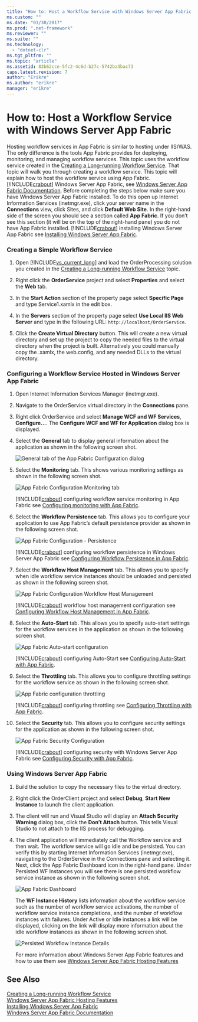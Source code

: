 ```yaml
---
title: "How to: Host a Workflow Service with Windows Server App Fabric | Microsoft Docs"
ms.custom: ""
ms.date: "03/30/2017"
ms.prod: ".net-framework"
ms.reviewer: ""
ms.suite: ""
ms.technology: 
  - "dotnet-clr"
ms.tgt_pltfrm: ""
ms.topic: "article"
ms.assetid: 83b62cce-5fc2-4c6d-b27c-5742ba3bac73
caps.latest.revision: 7
author: "Erikre"
ms.author: "erikre"
manager: "erikre"
---
```

# How to: Host a Workflow Service with Windows Server App Fabric
Hosting workflow services in App Fabric is similar to hosting under IIS/WAS. The only difference is the tools App Fabric provides for deploying, monitoring, and managing workflow services. This topic uses the workflow service created in the [Creating a Long-running Workflow Service](../../../../docs/framework/wcf/feature-details/creating-a-long-running-workflow-service.md). That topic will walk you through creating a workflow service. This topic will explain how to host the workflow service using App Fabric. [!INCLUDE[crabout](../../../../includes/crabout-md.md)] Windows Server App Fabric, see [Windows Server App Fabric Documentation](http://go.microsoft.com/fwlink/?LinkID=193037&clcid=0x409). Before completing the steps below make sure you have Windows Server App Fabric installed.  To do this open up Internet Information Services (inetmgr.exe), click your server name in the **Connections** view, click Sites, and click **Default Web Site**. In the right-hand side of the screen you should see a section called **App Fabric**. If you don’t see this section (it will be on the top of the right-hand pane) you do not have App Fabric installed. [!INCLUDE[crabout](../../../../includes/crabout-md.md)] installing Windows Server App Fabric see [Installing Windows Server App Fabric](http://go.microsoft.com/fwlink/?LinkId=193136).  
  
### Creating a Simple Workflow Service  
  
1.  Open [!INCLUDE[vs_current_long](../../../../includes/vs-current-long-md.md)] and load the OrderProcessing solution you created in the [Creating a Long-running Workflow Service](../../../../docs/framework/wcf/feature-details/creating-a-long-running-workflow-service.md) topic.  
  
2.  Right click the **OrderService** project and select **Properties** and select the **Web** tab.  
  
3.  In the **Start Action** section of the property page select **Specific Page** and type Service1.xamlx in the edit box.  
  
4.  In the **Servers** section of the property page select **Use Local IIS Web Server** and type in the following URL: `http://localhost/OrderService`.  
  
5.  Click the **Create Virtual Directory** button. This will create a new virtual directory and set up the project to copy the needed files to the virtual directory when the project is built.  Alternatively you could manually copy the .xamlx, the web.config, and any needed DLLs to the virtual directory.  
  
### Configuring a Workflow Service Hosted in Windows Server App Fabric  
  
1.  Open Internet Information Services Manager (inetmgr.exe).  
  
2.  Navigate to the OrderService virtual directory in the **Connections** pane.  
  
3.  Right click OrderService and select **Manage WCF and WF Services**, **Configure…**. The **Configure WCF and WF for Application** dialog box is displayed.  
  
4.  Select the **General** tab to display general information about the application as shown in the following screen shot.  
  
     ![General tab of the App Fabric Configuration dialog](../../../../docs/framework/wcf/feature-details/media/appfabricconfiguration-general.gif "AppFabricConfiguration-General")  
  
5.  Select the **Monitoring** tab. This shows various monitoring settings as shown in the following screen shot.  
  
     ![App Fabric Configuration Monitoring tab](../../../../docs/framework/wcf/feature-details/media/appfabricconfiguration-monitoring.gif "AppFabricConfiguration-Monitoring")  
  
     [!INCLUDE[crabout](../../../../includes/crabout-md.md)] configuring workflow service monitoring in App Fabric see [Configuring monitoring with App Fabric](http://go.microsoft.com/fwlink/?LinkId=193153).  
  
6.  Select the **Workflow Persistence** tab. This allows you to configure your application to use App Fabric’s default persistence provider as shown in the following screen shot.  
  
     ![App Fabric Configuration &#45; Persistence](../../../../docs/framework/wcf/feature-details/media/appfabricconfiguration-persistence.gif "AppFabricConfiguration-Persistence")  
  
     [!INCLUDE[crabout](../../../../includes/crabout-md.md)] configuring workflow persistence in Windows Server App Fabric see [Configuring Workflow Persistence in App Fabric](http://go.microsoft.com/fwlink/?LinkId=193148).  
  
7.  Select the **Workflow Host Management** tab. This allows you to specify when idle workflow service instances should be unloaded and persisted as shown in the following screen shot.  
  
     ![App Fabric Configuration  Workflow Host Management](../../../../docs/framework/wcf/feature-details/media/appfabricconfiguration-management.gif "AppFabricConfiguration-Management")  
  
     [!INCLUDE[crabout](../../../../includes/crabout-md.md)] workflow host management configuration see [Configuring Workflow Host Management in App Fabric](http://go.microsoft.com/fwlink/?LinkId=193151).  
  
8.  Select the **Auto-Start** tab. This allows you to specify auto-start settings for the workflow services in the application as shown in the following screen shot.  
  
     ![App Fabric Auto&#45;start configuration](../../../../docs/framework/wcf/feature-details/media/appfabricconfigurationautostart.gif "AppFabricConfigurationAutostart")  
  
     [!INCLUDE[crabout](../../../../includes/crabout-md.md)] configuring Auto-Start see [Configuring Auto-Start with App Fabric](http://go.microsoft.com/fwlink/?LinkId=193150).  
  
9. Select the **Throttling** tab. This allows you to configure throttling settings for the workflow service as shown in the following screen shot.  
  
     ![App Fabric configuration throttling](../../../../docs/framework/wcf/feature-details/media/appfabricconfigurationthrottling.gif "AppFabricConfigurationThrottling")  
  
     [!INCLUDE[crabout](../../../../includes/crabout-md.md)] configuring throttling see [Configuring Throttling with App Fabric](http://go.microsoft.com/fwlink/?LinkId=193149).  
  
10. Select the **Security** tab. This allows you to configure security settings for the application as shown in the following screen shot.  
  
     ![App Fabric Security Configuration](../../../../docs/framework/wcf/feature-details/media/appfabricconfiguration-security.gif "AppFabricConfiguration-Security")  
  
     [!INCLUDE[crabout](../../../../includes/crabout-md.md)] configuring security with Windows Server App Fabric see [Configuring Security with App Fabric](http://go.microsoft.com/fwlink/?LinkId=193152).  
  
### Using Windows Server App Fabric  
  
1.  Build the solution to copy the necessary files to the virtual directory.  
  
2.  Right click the OrderClient project and select **Debug**, **Start New Instance** to launch the client application.  
  
3.  The client will run and Visual Studio will display an **Attach Security Warning** dialog box, click the **Don’t Attach** button. This tells Visual Studio to not attach to the IIS process for debugging.  
  
4.  The client application will immediately call the Workflow service and then wait. The workflow service will go idle and be persisted. You can verify this by starting Internet Information Services (inetmgr.exe), navigating to the OrderService in the Connections pane and selecting it. Next, click the App Fabric Dashboard icon in the right-hand pane. Under Persisted WF Instances you will see there is one persisted workflow service instance as shown in the following screen shot.  
  
     ![App Fabric Dashboard](../../../../docs/framework/wcf/feature-details/media/appfabricdashboard.gif "AppFabricDashboard")  
  
     The **WF Instance History** lists information about the workflow service such as the number of workflow service activations, the number of workflow service instance completions, and the number of workflow instances with failures. Under Active or Idle instances a link will be displayed, clicking on the link will display more information about the idle workflow instances as shown in the following screen shot.  
  
     ![Persisted Workflow Instance Details](../../../../docs/framework/wcf/feature-details/media/persisteddetail.gif "PersistedDetail")  
  
     For more information about Windows Server App Fabric features and how to use them see [Windows Server App Fabric Hosting Features](http://go.microsoft.com/fwlink/?LinkID=193143&clcid=0x409)  
  
## See Also  
 [Creating a Long-running Workflow Service](../../../../docs/framework/wcf/feature-details/creating-a-long-running-workflow-service.md)   
 [Windows Server App Fabric Hosting Features](http://go.microsoft.com/fwlink/?LinkId=193143)   
 [Installing Windows Server App Fabric](http://go.microsoft.com/fwlink/?LinkId=193136)   
 [Windows Server App Fabric Documentation](http://go.microsoft.com/fwlink/?LinkID=193037&clcid=0x409)